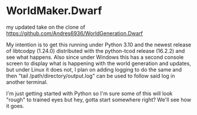 # WorldMaker.Dwarf
my updated take on the clone of https://github.com/Andres6936/WorldGeneration.Dwarf

My intention is to get this running under Python 3.10 and the newest release of libtcodpy (1.24.0) distributed with the 
python-tcod release (16.2.2) and see what happens. Also since under Windows this has a second console screen to display
what is happening with the world generation and updates, but under Linux it does not, I plan on adding logging to do the 
same and then "tail /path/directory/output.log" can be used to follow said log in another terminal.

I'm just getting started with Python so I'm sure some of this will look "rough" to trained eyes but hey, gotta start 
somewhere right? We'll see how it goes.
